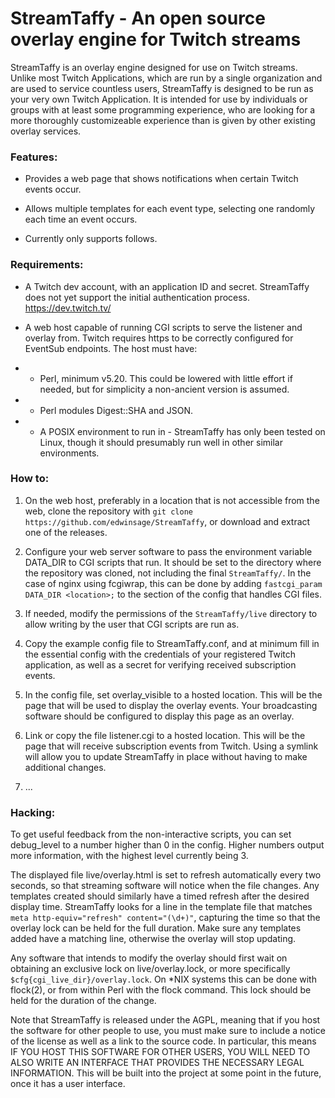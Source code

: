 # StreamTaffy - An open source overlay engine for Twitch streams

StreamTaffy is an overlay engine designed for use on Twitch streams.
Unlike most Twitch Applications, which are run by a single organization
and are used to service countless users,
StreamTaffy is designed to be run as your very own Twitch Application.
It is intended for use by individuals or groups
with at least some programming experience,
who are looking for a more thoroughly customizeable experience
than is given by other existing overlay services.

### Features:

* Provides a web page that shows notifications when certain Twitch events occur.

* Allows multiple templates for each event type, selecting one randomly each
  time an event occurs.

* Currently only supports follows.



### Requirements:

* A Twitch dev account, with an application ID and secret.
  StreamTaffy does not yet support the initial authentication process.
  https://dev.twitch.tv/

* A web host capable of running CGI scripts to serve the listener and overlay
  from.  Twitch requires https to be correctly configured for EventSub
  endpoints.  The host must have:

* * Perl, minimum v5.20.  This could be lowered with little effort if needed,
    but for simplicity a non-ancient version is assumed.

* * Perl modules Digest::SHA and JSON.

* * A POSIX environment to run in - StreamTaffy has only been tested on Linux,
    though it should presumably run well in other similar environments.



### How to:

1. On the web host, preferably in a location that is not accessible from the
   web, clone the repository with `git clone https://github.com/edwinsage/StreamTaffy`,
   or download and extract one of the releases.

1. Configure your web server software to pass the environment variable DATA_DIR
   to CGI scripts that run.  It should be set to the directory where the
   repository was cloned, not including the final `StreamTaffy/`.  In the case
   of nginx using fcgiwrap, this can be done by adding
   `fastcgi_param DATA_DIR <location>;` to the section of the config that
   handles CGI files.

1. If needed, modify the permissions of the `StreamTaffy/live` directory to
   allow writing by the user that CGI scripts are run as.

1. Copy the example config file to StreamTaffy.conf, and at minimum fill in
   the essential config with the credentials of your registered Twitch
   application, as well as a secret for verifying received subscription events.

1. In the config file, set overlay_visible to a hosted location.  This will be
   the page that will be used to display the overlay events.  Your broadcasting
   software should be configured to display this page as an overlay.

1. Link or copy the file listener.cgi to a hosted location.  This will be the
   page that will receive subscription events from Twitch.  Using a symlink
   will allow you to update StreamTaffy in place without having to make
   additional changes.

1. ...



### Hacking:

To get useful feedback from the non-interactive scripts, you can set debug_level
to a number higher than 0 in the config.  Higher numbers output more
information, with the highest level currently being 3.

The displayed file live/overlay.html is set to refresh automatically every two
seconds, so that streaming software will notice when the file changes.  Any
templates created should similarly have a timed refresh after the desired
display time.  StreamTaffy looks for a line in the template file that matches
`meta http-equiv="refresh" content="(\d+)"`, capturing the time so that the
overlay lock can be held for the full duration.  Make sure any templates added
have a matching line, otherwise the overlay will stop updating.

Any software that intends to modify the overlay should first wait on obtaining
an exclusive lock on live/overlay.lock, or more specifically
`$cfg{cgi_live_dir}/overlay.lock`.  On *NIX systems this can be done with
flock(2), or from within Perl with the flock command.  This lock should be held
for the duration of the change.

Note that StreamTaffy is released under the AGPL, meaning that if you
host the software for other people to use, you must make sure  to include
a notice of the license as well as a link to the source code.  In
particular, this means IF YOU HOST THIS SOFTWARE FOR OTHER USERS, YOU
WILL NEED TO ALSO WRITE AN INTERFACE THAT PROVIDES THE NECESSARY LEGAL
INFORMATION.  This will be built into the project at some point in the
future, once it has a user interface.


